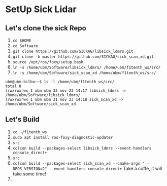 # SetUp Sick Lidar

## Let's clone the sick Repo

1. ```cd $HOME```
2. ```cd Software```
3. ```git clone https://github.com/SICKAG/libsick_ldmrs.git```
4. ```git clone -b master https://github.com/SICKAG/sick_scan_xd.git```
5. ```source /opt/ros/foxy/setup.bash```
6. ```ln -s /home/ubm/Software/libsick_ldmrs/ /home/ubm/f1tenth_ws/src/```
7. ```ln -s /home/ubm/Software/sick_scan_xd /home/ubm/f1tenth_ws/src/```
```
ubm@ubm-bilbo:~$ ls -l /home/ubm/f1tenth_ws/src/
total 0
lrwxrwxrwx 1 ubm ubm 33 nov 23 14:17 libsick_ldmrs -> /home/ubm/Software/libsick_ldmrs/
lrwxrwxrwx 1 ubm ubm 31 nov 23 14:18 sick_scan_xd -> /home/ubm/Software/sick_scan_xd
```
## Let's Build

1. ```cd ~/f1tenth_ws```
2. ```sudo apt install ros-foxy-diagnostic-updater```
3. ```src```
4. ```colcon build --packages-select libsick_ldmrs --event-handlers console_direct+```
5. ```src```
6. ```colcon build --packages-select sick_scan_xd --cmake-args " -DROS_VERSION=2" --event-handlers console_direct+```
  Take a coffe, it will take some time!
7. 

